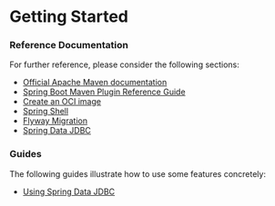 # Getting Started

### Reference Documentation
For further reference, please consider the following sections:

* [Official Apache Maven documentation](https://maven.apache.org/guides/index.html)
* [Spring Boot Maven Plugin Reference Guide](https://docs.spring.io/spring-boot/docs/3.1.1/maven-plugin/reference/html/)
* [Create an OCI image](https://docs.spring.io/spring-boot/docs/3.1.1/maven-plugin/reference/html/#build-image)
* [Spring Shell](https://spring.io/projects/spring-shell)
* [Flyway Migration](https://docs.spring.io/spring-boot/docs/3.1.1/reference/htmlsingle/#howto.data-initialization.migration-tool.flyway)
* [Spring Data JDBC](https://docs.spring.io/spring-boot/docs/3.1.1/reference/htmlsingle/#data.sql.jdbc)

### Guides
The following guides illustrate how to use some features concretely:

* [Using Spring Data JDBC](https://github.com/spring-projects/spring-data-examples/tree/master/jdbc/basics)

